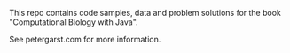 
This repo contains code samples, data and problem solutions for the 
book "Computational Biology with Java".

See petergarst.com for more information.
